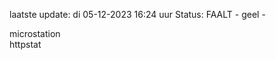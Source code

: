 laatste update: 
di 05-12-2023 16:24   uur 
Status: FAALT - geel - 
<div class="service Y">microstation</div><div class="service G">httpstat</div>